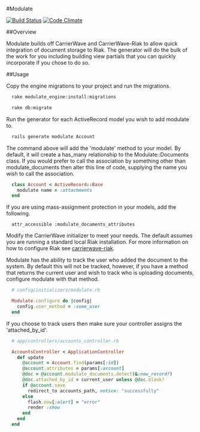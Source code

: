 #Modulate

[![Build Status](https://travis-ci.org/wzcolon/modulate.png)](https://travis-ci.org/wzcolon/modulate)
[![Code Climate](https://codeclimate.com/github/wzcolon/modulate.png)](https://codeclimate.com/github/wzcolon/modulate)


##Overview

Modulate builds off CarrierWave and CarrierWave-Riak to allow quick integration of document storage to Riak. The generator will do the bulk of the work for you including building view partials that you can quickly incorporate if you chose to do so.

##Usage

Copy the engine migrations to your project and run the migrations.

```bash
  rake modulate_engine:install:migrations

  rake db:migrate
```

Run the generator for each ActiveRecord model you wish to add modulate to.
```bash
  rails generate modulate Account
```

The command above will add the 'modulate' method to your model. By default, it will create a has_many relationship to the Modulate::Documents class. If you would prefer to call the association by something other than modulate_documents then alter this line of code, supplying the name you wish to call the association.

```ruby
  class Account < ActiveRecord::Base
    modulate name = :attachments 
  end
```

If you are using mass-assignment protection in your models, add the following. 

```rails
  attr_accessible :modulate_documents_attributes
```

Modify the CarrierWave initializer to meet your needs. The default assumes you are running a standard local Riak installation. For more information on how to configure Riak see [carrierwave-riak](https://github.com/motske/carrierwave-riak#configuration).

Modulate has the ability to track the user who added the document to the system. By default this will not be tracked, however, if you have a method that returns the current user and wish to track who is uploading documents, configure modulate with that method.

```ruby
  # config/initializers/modulate.rb

  Modulate.configure do |config|
    config.user_method = :some_user
  end
```

If you choose to track users then make sure your controller assigns the 'attached_by_id'.

```ruby
  # app/controllers/accounts_controller.rb

  AccountsController < ApplicationController
    def update
      @account = Account.find(params[:id])
      @account.attributes = params[:account]
      @doc = @account.modulate_documents.detect(&:new_record?) 
      @doc.attached_by_id = current_user unless @doc.blank?
      if @account.save
        redirect_to accounts_path, notice: "successfully"
      else
        flash.now[:alert] = "error"
        render :show
      end
    end
  end
```

